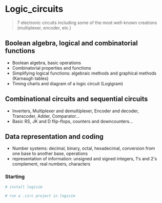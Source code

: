 # Logic_circuits

> 7 electronic circuits including some of the most well-known creations (multiplexer, encoder, etc.)

## Boolean algebra, logical and combinatorial functions

* Boolean algebra, basic operations
* Combinatorial properties and functions
* Simplifying logical functions: algebraic methods and graphical methods (Karnaugh tables)
* Timing charts and diagram of a logic circuit (Logigram)
  
## Combinational circuits and sequential circuits

* Inverters, Multiplexer and demultiplexer, Encoder and decoder, Transcoder, Adder, Comparator...
* Basic RS, JK and D flip-flops, counters and downcounters...

## Data representation and coding

* Number systems: decimal, binary, octal, hexadecimal, conversion from one base to another base, operations
* representation of information: unsigned and signed integers, 1's and 2's complement, real numbers, characters

### Starting

```bash
# install logisim

# run a .circ project in logisim
```
